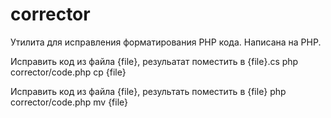 # corrector
Утилита для исправления форматирования PHP кода. Написана на PHP.

Исправить код из файла {file}, резульатат поместить в {file}.cs 
    php corrector/code.php cp {file}

Исправить код из файла {file}, результать поместить в {file}
    php corrector/code.php mv {file}
